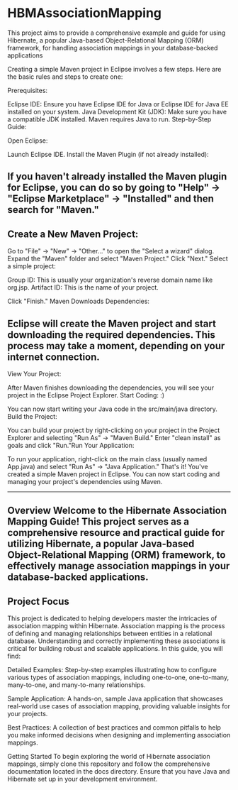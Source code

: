 # HBMAssociationMapping
This project aims to provide a comprehensive example and guide for using Hibernate, a popular Java-based Object-Relational Mapping (ORM) framework, for handling association mappings in your database-backed applications



Creating a simple Maven project in Eclipse involves a few steps. Here are the basic rules and steps to create one:

Prerequisites:

Eclipse IDE: Ensure you have Eclipse IDE for Java or Eclipse IDE for Java EE installed on your system.
Java Development Kit (JDK): Make sure you have a compatible JDK installed. Maven requires Java to run.
Step-by-Step Guide:

Open Eclipse:

Launch Eclipse IDE.
Install the Maven Plugin (if not already installed):

If you haven't already installed the Maven plugin for Eclipse, you can do so by going to
"Help" -> "Eclipse Marketplace" -> "Installed" and then search for "Maven."
-------------------------------------------------------------------------------------------
Create a New Maven Project:
--------------------------------------------------------------------------------------
Go to "File" -> "New" -> "Other..." to open the "Select a wizard" dialog.
Expand the "Maven" folder and select "Maven Project." Click "Next."
Select a simple project:

Group ID: This is usually your organization's reverse domain name  like org.jsp.
Artifact ID: This is the name of your project.

Click "Finish."
Maven Downloads Dependencies:

Eclipse will create the Maven project and start downloading the required dependencies. 
This process may take a moment, depending on your internet connection.
------------------------------------------------------------------------------------
View Your Project:

After Maven finishes downloading the dependencies, you will see your project in the Eclipse Project Explorer.
Start Coding: :)

You can now start writing your Java code in the src/main/java directory.
Build the Project:

You can build your project by right-clicking on your project in the Project Explorer and
selecting "Run As" -> "Maven Build." Enter "clean install" as goals and click "Run."Run Your Application:

To run your application, right-click on the main class (usually named App.java) and select "Run As" -> "Java Application."
That's it! You've created a simple Maven project in Eclipse.
You can now start coding and managing your project's dependencies using Maven.

__________________________________________________________________________________________________________________________

Overview
Welcome to the Hibernate Association Mapping Guide! This project serves as a comprehensive
resource and practical guide for utilizing Hibernate,  a popular Java-based Object-Relational Mapping (ORM) framework, 
to effectively manage association mappings in your database-backed applications.
-----------------------------------------------------------------------------
Project Focus
-
This project is dedicated to helping developers master the intricacies of association mapping within Hibernate. 
Association mapping is the process of defining and managing relationships between entities in a relational database. 
Understanding and correctly implementing these associations is critical for building robust and scalable applications. 
In this guide, you will find:

Detailed Examples: Step-by-step examples illustrating how to configure various types of association mappings, including one-to-one, 
                    one-to-many, many-to-one, and many-to-many relationships.

Sample Application: A hands-on, sample Java application that showcases real-world use cases of association mapping,
                    providing valuable insights for your projects.

Best Practices: A collection of best practices and common pitfalls to help you make informed decisions
                when designing and implementing association mappings.

Getting Started
To begin exploring the world of Hibernate association mappings, simply clone this repository and follow the comprehensive documentation located in the docs directory. 
Ensure that you have Java and Hibernate set up in your development environment.
